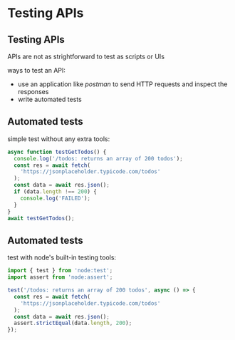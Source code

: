 # Testing APIs

## Testing APIs

APIs are not as strightforward to test as scripts or UIs

ways to test an API:

- use an application like _postman_ to send HTTP requests and inspect the responses
- write automated tests

## Automated tests

simple test without any extra tools:

```js
async function testGetTodos() {
  console.log('/todos: returns an array of 200 todos');
  const res = await fetch(
    'https://jsonplaceholder.typicode.com/todos'
  );
  const data = await res.json();
  if (data.length !== 200) {
    console.log('FAILED');
  }
}
await testGetTodos();
```

## Automated tests

test with node's built-in testing tools:

```js
import { test } from 'node:test';
import assert from 'node:assert';

test('/todos: returns an array of 200 todos', async () => {
  const res = await fetch(
    'https://jsonplaceholder.typicode.com/todos'
  );
  const data = await res.json();
  assert.strictEqual(data.length, 200);
});
```
